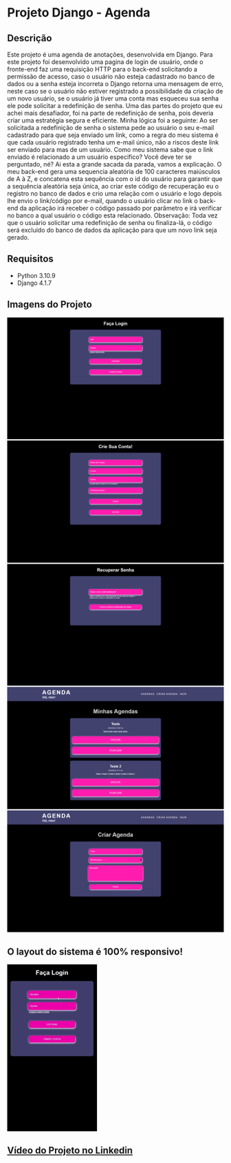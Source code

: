 # Projeto Django - Agenda

## Descrição
<p>
Este projeto é uma agenda de anotações, desenvolvida em Django.
Para este projeto foi desenvolvido uma pagina de login de usuário, onde o fronte-end faz uma requisição HTTP para o back-end solicitando a permissão de acesso, caso o usuário não esteja cadastrado no banco de dados ou a senha esteja incorreta o Django retorna uma mensagem de erro, neste caso se o usuário não estiver registrado a possibilidade da criação  de um novo usuário, se o usuário já tiver uma conta mas esqueceu sua senha ele pode solicitar a redefinição de senha.
Uma das partes do projeto que eu achei mais desafiador, foi na parte de redefinição de senha, pois deveria criar uma estratégia segura e eficiente. Minha lógica foi a seguinte: Ao ser solicitada a redefinição de senha o sistema pede ao usuário o seu e-mail cadastrado para que seja enviado um link, como a regra do meu sistema é que cada usuário registrado tenha um e-mail único, não a riscos deste link ser enviado para mas de um usuário.
Como meu sistema sabe que o link enviado é relacionado a um usuário especifico? Você deve ter se perguntado, né? Ai esta a grande sacada da parada, vamos a explicação. O meu back-end gera uma sequencia aleatória de 100 caracteres maiúsculos de A à Z, e concatena esta sequência com o id do usuário para garantir que a sequência aleatória seja única, ao criar este código de recuperação eu o registro no banco de dados e crio uma relação com o usuário e logo depois lhe envio o link/código por e-mail, quando o usuário clicar no link o back-end da aplicação irá receber o código passado por parâmetro e irá verificar no banco a qual usuário o código esta relacionado. Observação: Toda vez que o usuário solicitar uma redefinição de senha ou finaliza-lá, o código será excluído do banco de dados da aplicação para que um novo link seja gerado.
</p>

## Requisitos

 - Python 3.10.9
 - Django 4.1.7


## Imagens do Projeto

<img src="./img_readme/login.png">
<img src="./img_readme/criar-conta.png">
<img src="./img_readme/recuperar-senha.png">
<img src="./img_readme/minhas-agendas.png">
<img src="./img_readme/criar-agenda.png">

## O layout do sistema é 100% responsivo!

<img src="./img_readme/gif.gif">

## <a href="https://www.linkedin.com/feed/update/urn:li:activity:7039247488897171456/">Vídeo do Projeto no Linkedin</a>